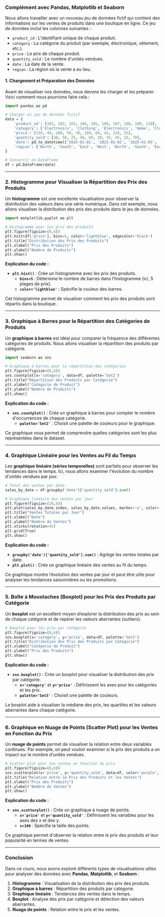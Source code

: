 ### **Complément avec Pandas, Matplotlib et Seaborn**

Nous allons travailler avec un nouveau jeu de données fictif qui contient des informations sur les ventes de produits dans une boutique en ligne. Ce jeu de données inclut les colonnes suivantes :

- `product_id` : L'identifiant unique de chaque produit.
- `category` : La catégorie du produit (par exemple, électronique, vêtement, etc.).
- `price` : Le prix de chaque produit.
- `quantity_sold` : Le nombre d'unités vendues.
- `date` : La date de la vente.
- `region` : La région où la vente a eu lieu.

#### **1. Chargement et Préparation des Données**

Avant de visualiser nos données, nous devons les charger et les préparer. Voici comment nous pourrions faire cela :

```python
import pandas as pd

# Charger un jeu de données fictif
data = {
    'product_id': [101, 102, 103, 104, 105, 106, 107, 108, 109, 110],
    'category': ['Electronics', 'Clothing', 'Electronics', 'Home', 'Clothing', 'Electronics', 'Home', 'Clothing', 'Electronics', 'Clothing'],
    'price': [150, 40, 200, 50, 30, 180, 60, 45, 220, 55],
    'quantity_sold': [30, 50, 25, 40, 60, 20, 35, 45, 15, 70],
    'date': pd.to_datetime(['2025-01-01', '2025-01-02', '2025-01-03', '2025-01-04', '2025-01-05', '2025-01-06', '2025-01-07', '2025-01-08', '2025-01-09', '2025-01-10']),
    'region': ['North', 'South', 'East', 'West', 'North', 'South', 'East', 'West', 'North', 'South']
}

# Convertir en DataFrame
df = pd.DataFrame(data)
```

---

### **2. Histogramme pour Visualiser la Répartition des Prix des Produits**

Un **histogramme** est une excellente visualisation pour observer la distribution des valeurs dans une série numérique. Dans cet exemple, nous allons visualiser la distribution des prix des produits dans le jeu de données.

```python
import matplotlib.pyplot as plt

# Histogramme pour les prix des produits
plt.figure(figsize=(8,6))
plt.hist(df['price'], bins=5, color='lightblue', edgecolor='black')
plt.title("Distribution des Prix des Produits")
plt.xlabel("Prix des Produits")
plt.ylabel("Nombre de Produits")
plt.show()
```

**Explication du code :**
- **`plt.hist()`** : Crée un histogramme avec les prix des produits.
  - **`bins=5`** : Détermine le nombre de barres dans l'histogramme (ici, 5 plages de prix).
  - **`color='lightblue'`** : Spécifie la couleur des barres.
  
Cet histogramme permet de visualiser comment les prix des produits sont répartis dans la boutique.

---

### **3. Graphique à Barres pour la Répartition des Catégories de Produits**

Un **graphique à barres** est idéal pour comparer la fréquence des différentes catégories de produits. Nous allons visualiser la répartition des produits par catégorie.

```python
import seaborn as sns

# Graphique à barres pour la répartition des catégories
plt.figure(figsize=(8,6))
sns.countplot(x='category', data=df, palette='Set2')
plt.title("Répartition des Produits par Catégorie")
plt.xlabel("Catégorie de Produit")
plt.ylabel("Nombre de Produits")
plt.show()
```

**Explication du code :**
- **`sns.countplot()`** : Crée un graphique à barres pour compter le nombre d'occurrences de chaque catégorie.
  - **`palette='Set2'`** : Choisit une palette de couleurs pour le graphique.

Ce graphique vous permet de comprendre quelles catégories sont les plus représentées dans le dataset.

---

### **4. Graphique Linéaire pour les Ventes au Fil du Temps**

Les **graphique linéaire (séries temporelles)** sont parfaits pour observer les tendances dans le temps. Ici, nous allons examiner l'évolution du nombre d'unités vendues par jour.

```python
# Total des ventes par date
sales_by_date = df.groupby('date')['quantity_sold'].sum()

# Graphique linéaire des ventes par jour
plt.figure(figsize=(10,6))
plt.plot(sales_by_date.index, sales_by_date.values, marker='o', color='green')
plt.title("Ventes Totales par Jour")
plt.xlabel("Date")
plt.ylabel("Nombre de Ventes")
plt.xticks(rotation=45)
plt.grid(True)
plt.show()
```

**Explication du code :**
- **`groupby('date')['quantity_sold'].sum()`** : Agrège les ventes totales par date.
- **`plt.plot()`** : Crée un graphique linéaire des ventes au fil du temps.
  
Ce graphique montre l’évolution des ventes par jour et peut être utile pour analyser les tendances saisonnières ou les promotions.

---

### **5. Boîte à Moustaches (Boxplot) pour les Prix des Produits par Catégorie**

Un **boxplot** est un excellent moyen d’explorer la distribution des prix au sein de chaque catégorie et de repérer les valeurs aberrantes (outliers).

```python
# Boxplot pour les prix par catégorie
plt.figure(figsize=(8,6))
sns.boxplot(x='category', y='price', data=df, palette='Set3')
plt.title("Distribution des Prix des Produits par Catégorie")
plt.xlabel("Catégorie de Produit")
plt.ylabel("Prix des Produits")
plt.show()
```

**Explication du code :**
- **`sns.boxplot()`** : Crée un boxplot pour visualiser la distribution des prix par catégorie.
  - **`x='category'`** et **`y='price'`** : Définissent les axes pour les catégories et les prix.
  - **`palette='Set3'`** : Choisit une palette de couleurs.

Le boxplot aide à visualiser la médiane des prix, les quartiles et les valeurs aberrantes dans chaque catégorie.

---

### **6. Graphique en Nuage de Points (Scatter Plot) pour les Ventes en Fonction du Prix**

Un **nuage de points** permet de visualiser la relation entre deux variables continues. Par exemple, on peut vouloir examiner si le prix des produits a un impact sur le nombre d’unités vendues.

```python
# Scatter plot pour les ventes en fonction du prix
plt.figure(figsize=(8,6))
sns.scatterplot(x='price', y='quantity_sold', data=df, color='purple', s=100)
plt.title("Relation entre le Prix des Produits et les Ventes")
plt.xlabel("Prix des Produits")
plt.ylabel("Nombre de Ventes")
plt.show()
```

**Explication du code :**
- **`sns.scatterplot()`** : Crée un graphique à nuage de points.
  - **`x='price'`** et **`y='quantity_sold'`** : Définissent les variables pour les axes des x et des y.
  - **`s=100`** : Spécifie la taille des points.

Ce graphique permet d'observer la relation entre le prix des produits et leur popularité en termes de ventes.

---

### **Conclusion**

Dans ce cours, nous avons exploré différents types de visualisations utiles pour analyser des données avec **Pandas**, **Matplotlib**, et **Seaborn** :

1. **Histogramme** : Visualisation de la distribution des prix des produits.
2. **Graphique à barres** : Répartition des produits par catégorie.
3. **Graphique linéaire** : Tendances des ventes dans le temps.
4. **Boxplot** : Analyse des prix par catégorie et détection des valeurs aberrantes.
5. **Nuage de points** : Relation entre le prix et les ventes.

